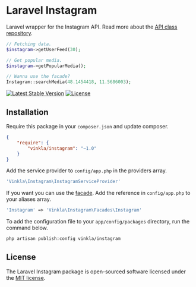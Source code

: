 Laravel Instagram
=================

Laravel wrapper for the Instagram API. Read more about the [API class repository](https://github.com/cosenary/Instagram-PHP-API).

```php
// Fetching data.
$instagram->getUserFeed(30);

// Get popular media.
$instagram->getPopularMedia();

// Wanna use the facade?
Instagram::searchMedia(48.1454418, 11.5686003);
```

[![Latest Stable Version](http://img.shields.io/packagist/v/vinkla/instagram.svg?style=flat)](https://packagist.org/packages/vinkla/instagram)
[![License](https://img.shields.io/packagist/l/vinkla/instagram.svg?style=flat)](https://packagist.org/packages/vinkla/instagram)

## Installation
Require this package in your `composer.json` and update composer. 

```json
{
	"require": {
		"vinkla/instagram": "~1.0"
	}
}
```

Add the service provider to ```config/app.php``` in the providers array.

```php
'Vinkla\Instagram\InstagramServiceProvider'
```

If you want you can use the [facade](http://laravel.com/docs/4.2/facades). Add the reference in ```config/app.php``` to your aliases array.
```php
'Instagram' => 'Vinkla\Instagram\Facades\Instagram'
```

To add the configuration file to your `app/config/packages` directory, run the command below.
```bash
php artisan publish:config vinkla/instagram
```

## License

The Laravel Instagram package is open-sourced software licensed under the [MIT license](http://opensource.org/licenses/MIT).
